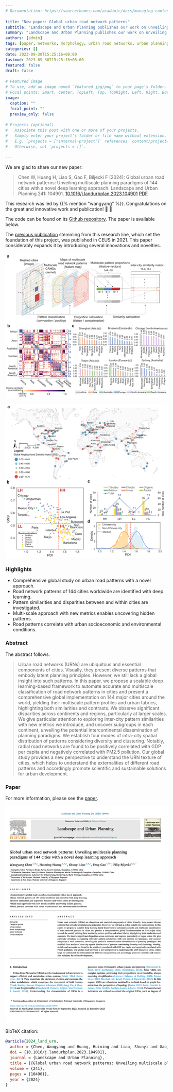 ```yaml
---
# Documentation: https://sourcethemes.com/academic/docs/managing-content/

title: "New paper: Global urban road network patterns"
subtitle: "Landscape and Urban Planning publishes our work on unveiling multiscale planning paradigms of 144 cities with a novel deep learning approach."
summary: "Landscape and Urban Planning publishes our work on unveiling multiscale planning paradigms of 144 cities with a novel deep learning approach."
authors: [admin]
tags: [paper, networks, morphology, urban road networks, urban planning]
categories: []
date: 2023-09-30T15:25:16+08:00
lastmod: 2023-09-30T15:25:16+08:00
featured: false
draft: false

# Featured image
# To use, add an image named `featured.jpg/png` to your page's folder.
# Focal points: Smart, Center, TopLeft, Top, TopRight, Left, Right, BottomLeft, Bottom, BottomRight.
image:
  caption: ""
  focal_point: ""
  preview_only: false

# Projects (optional).
#   Associate this post with one or more of your projects.
#   Simply enter your project's folder or file name without extension.
#   E.g. `projects = ["internal-project"]` references `content/project/deep-learning/index.md`.
#   Otherwise, set `projects = []`.

---
```


We are glad to share our new paper:

> Chen W, Huang H, Liao S, Gao F, Biljecki F (2024): Global urban road network patterns: Unveiling multiscale planning paradigms of 144 cities with a novel deep learning approach. Landscape and Urban Planning 241: 104901. [<i class="ai ai-doi-square ai"></i> 10.1016/j.landurbplan.2023.104901](https://doi.org/10.1016/j.landurbplan.2023.104901) [<i class="far fa-file-pdf"></i> PDF](/publication/2024-land-urn/2024-land-urn.pdf)</i>

This research was led by {{% mention "wangyang" %}}.
Congratulations on the great and innovative work and publication! :raised_hands: :clap:

The code can be found on its [Github repository](https://github.com/ualsg/Global-road-network-patterns).
The paper is available below.

The [previous publication](/publication/2021-ceus-dl-morphology/) stemming from this research line, which set the foundation of this project, was published in CEUS in 2021.
This paper considerably expands it by introducing several innovations and novelties.

![](1.png)

![](2.png)

### Highlights

+ Comprehensive global study on urban road patterns with a novel approach.
+ Road network patterns of 144 cities worldwide are identified with deep learning.
+ Pattern similarities and disparities between and within cities are investigated.
+ Multi-scale approach with new metrics enables uncovering hidden patterns.
+ Road patterns correlate with urban socioeconomic and environmental conditions.

### Abstract

The abstract follows.

> Urban road networks (URNs) are ubiquitous and essential components of cities. Visually, they present diverse patterns that embody latent planning principles. However, we still lack a global insight into such patterns. In this paper, we propose a scalable deep learning-based framework to automate accurate and multiscale classification of road network patterns in cities and present a comprehensive global implementation on 144 major cities around the world, yielding their multiscale pattern profiles and urban fabrics, highlighting both similarities and contrasts. We observe significant disparities across continents and regions, particularly at larger scales. We give particular attention to exploring inter-city pattern similarities with new metrics we introduce, and uncover subgroups in each continent, unveiling the potential intercontinental dissemination of planning paradigms. We establish four modes of intra-city spatial distribution of patterns considering diversity and clustering. Notably, radial road networks are found to be positively correlated with GDP per capita and negatively correlated with PM2.5 pollution. Our global study provides a new perspective to understand the URN texture of cities, which helps to understand the externalities of different road patterns and accordingly promote scientific and sustainable solutions for urban development.

### Paper 

For more information, please see the [paper](/publication/2024-land-urn/).

[![](page-one.png)](/publication/2024-land-urn/)

BibTeX citation:
```bibtex
@article{2024_land_urn,
  author = {Chen, Wangyang and Huang, Huiming and Liao, Shunyi and Gao, Feng and Biljecki, Filip},
  doi = {10.1016/j.landurbplan.2023.104901},
  journal = {Landscape and Urban Planning},
  title = {{Global urban road network patterns: Unveiling multiscale planning paradigms of 144 cities with a novel deep learning approach}},
  volume = {241},
  pages = {104901},
  year = {2024}
}
```
